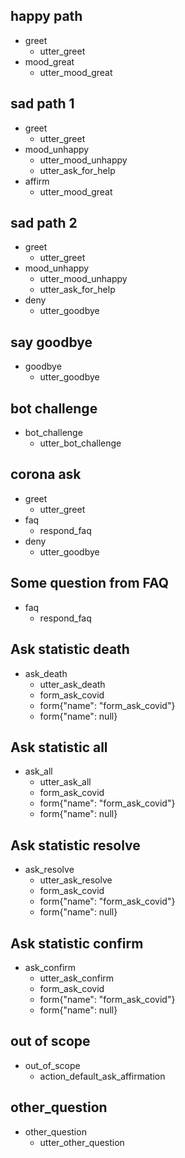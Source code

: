## happy path
* greet
  - utter_greet
* mood_great
  - utter_mood_great

## sad path 1
* greet
  - utter_greet
* mood_unhappy
  - utter_mood_unhappy
  - utter_ask_for_help
* affirm
  - utter_mood_great

## sad path 2
* greet
  - utter_greet
* mood_unhappy
  - utter_mood_unhappy
  - utter_ask_for_help
* deny
  - utter_goodbye

## say goodbye
* goodbye
  - utter_goodbye

## bot challenge
* bot_challenge
  - utter_bot_challenge

## corona ask
* greet
  - utter_greet
* faq
  - respond_faq
* deny
  - utter_goodbye

## Some question from FAQ
* faq
  - respond_faq

## Ask statistic death
* ask_death
  - utter_ask_death
  - form_ask_covid
  - form{"name": "form_ask_covid"}   <!--Activate the form-->
  - form{"name": null}               <!--Deactivate the form-->

## Ask statistic all
* ask_all
  - utter_ask_all
  - form_ask_covid
  - form{"name": "form_ask_covid"}   <!--Activate the form-->
  - form{"name": null}               <!--Deactivate the form-->
 

## Ask statistic resolve
* ask_resolve
  - utter_ask_resolve
  - form_ask_covid
  - form{"name": "form_ask_covid"}   <!--Activate the form-->
  - form{"name": null}               <!--Deactivate the form-->

## Ask statistic confirm
* ask_confirm
  - utter_ask_confirm
  - form_ask_covid
  - form{"name": "form_ask_covid"}   <!--Activate the form-->
  - form{"name": null}               <!--Deactivate the form-->

## out of scope
* out_of_scope
  - action_default_ask_affirmation

## other_question
* other_question
  - utter_other_question